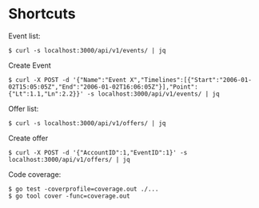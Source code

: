 # Shortcuts

Event list:
```shell script
$ curl -s localhost:3000/api/v1/events/ | jq
```

Create Event
```shell script
$ curl -X POST -d '{"Name":"Event X","Timelines":[{"Start":"2006-01-02T15:05:05Z","End":"2006-01-02T16:06:05Z"}],"Point":{"Lt":1.1,"Ln":2.2}}' -s localhost:3000/api/v1/events/ | jq
```

Offer list:
```shell script
$ curl -s localhost:3000/api/v1/offers/ | jq
```

Create offer
```shell script
$ curl -X POST -d '{"AccountID":1,"EventID":1}' -s localhost:3000/api/v1/offers/ | jq
```

Code coverage:
```shell script
$ go test -coverprofile=coverage.out ./...
$ go tool cover -func=coverage.out
```
